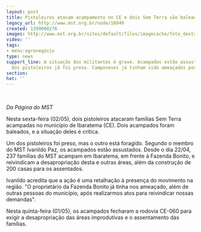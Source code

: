 ```yaml
---
layout: post
title: Pistoleiros atacam acampamento no CE e dois Sem Terra são baleados
legacy_url: http://www.mst.org.br/node/16049
created: 1399060276
images: http://www.mst.org.br/sites/default/files/imagecache/foto_destaque/violencias2222.jpg
video: ''
tags:
- menu:agronegócio
type: news
support_line: A situação dos militantes é grave. Acampados estão assustados, e um
  dos pistoleiros já foi preso. Camponeses já tinham sido ameaçados por proprietários.
section: 
hat: ''
---
```

<p><em><br></em></p><p><em>Da Página do MST</em></p><p>Nesta sexta-feira&nbsp;(02/05), dois pistoleiros atacaram famílias Sem Terra acampadas no município de Ibaratema&nbsp;(CE). Dois acampados foram baleados, e a situação deles é crítica. </p><p>Um dos pistoleiros foi preso, mas o outro está foragido. Segundo o membro do MST Ivanildo Paz, os acampados estão assustados.&nbsp;Desde o dia 22/04, 237 famílias do MST acampam em Ibaratema, em frente à Fazenda Bonito, e reivindicam a desapropriação desta e outras áreas, além da construção de 200 casas para os assentados.&nbsp;</p><p>Ivanildo acredita que a ação é uma retalhação à presença do movimento na região. "O proprietário da Fazenda Bonito já tinha nos ameaçado, além de outras pessoas do município, após realizarmos atos para reivindicar nossas demandas".</p><p>Nesta quinta-feira&nbsp;(01/05), os acampados fecharam a rodovia CE-060 para exigir a desapropriação das áreas improdutivas e o assentamento das famílias.</p><p>&nbsp;</p>
